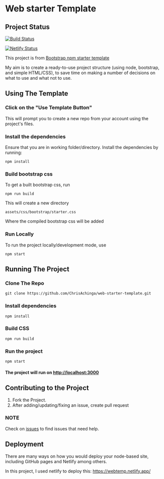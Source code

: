 # Web starter Template

## Project Status

[![Build Status](https://travis-ci.com/ChrisAchinga/js-environment.svg?branch=master)](https://travis-ci.com/ChrisAchinga/js-environment)

[![Netlify Status](https://api.netlify.com/api/v1/badges/6c7c6fe1-ff2c-4284-a90c-8a5b4c670622/deploy-status)](https://app.netlify.com/sites/webtemp/deploys)

This project is from [Bootstrap npm starter template](https://github.com/twbs/bootstrap-npm-starter)

My aim is to create a ready-to-use project structure (using node, bootstrap, and simple HTML/CSS), to save time on making a number of decisions on what to use and what not to use.

## Using The Template

### Click on the "Use Template Button"

This will prompt you to create a new repo from your account using the project's files.

### Install the dependencies

Ensure that you are in working folder/directory. Install the dependencies by running:

```node
npm install
```

### Build bootstrap css

To get a built bootstrap css, run

```node
npm run build
```

This will create a new directory

```shell
assets/css/bootstrap/starter.css
```

Where the compiled bootstrap css will be added

### Run Locally

To run the project locally/development mode, use

```node
npm start
```

## Running The Project

### Clone The Repo

```git
git clone https://github.com/ChrisAchinga/web-starter-template.git
```

### Install dependencies

```node
npm install
```

### Build CSS

```node
npm run build
```

### Run the project

```node
npm start
```

#### The project will run on <http://localhost:3000>

## Contributing to the Project

1. Fork the Project.
2. After adding/updating/fixing an issue, create pull request

### NOTE

Check on [issues](https://github.com/ChrisAchinga/web-starter-template/issues) to find issues that need help.

## Deployment

There are many ways on how you would deploy your node-based site, including GitHub pages and Netlify among others.

In this project, I used netlify to deploy this: <https://webtemp.netlify.app/>

